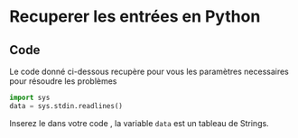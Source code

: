 # Recuperer les entrées en Python

## Code 
Le code donné ci-dessous recupère pour vous les paramètres necessaires pour résoudre les problèmes
 
```python
import sys
data = sys.stdin.readlines()
```

Inserez le dans votre code , la variable ```data``` est un tableau de Strings.
